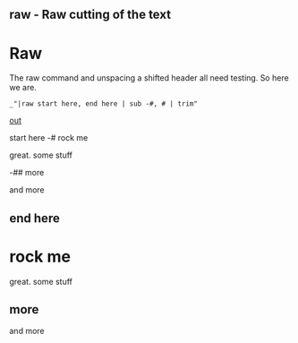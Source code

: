 raw - Raw cutting of the text
---
# Raw

The raw command and unspacing a shifted header all need testing. So here we
are. 

    _"|raw start here, end here | sub -#, # | trim"

[out](# "save:")

start here
-# rock me

great. some stuff

-## more

and more

end here
---
# rock me

great. some stuff

## more

and more
